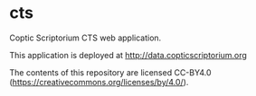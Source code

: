 cts
===

Coptic Scriptorium CTS web application.

This application is deployed at http://data.copticscriptorium.org

The contents of this repository are licensed CC-BY4.0 (https://creativecommons.org/licenses/by/4.0/). 
